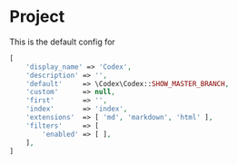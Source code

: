 <!---
title: Project
subtitle: Configuration
-->

# Project
This is the default config for 
```php
[
    'display_name' => 'Codex',
    'description' => '',
    'default'     => \Codex\Codex::SHOW_MASTER_BRANCH,
    'custom'      => null,
    'first'       => '',
    'index'       => 'index',
    'extensions'  => [ 'md', 'markdown', 'html' ],
    'filters'     => [
        'enabled' => [ ],
    ],
]
```

